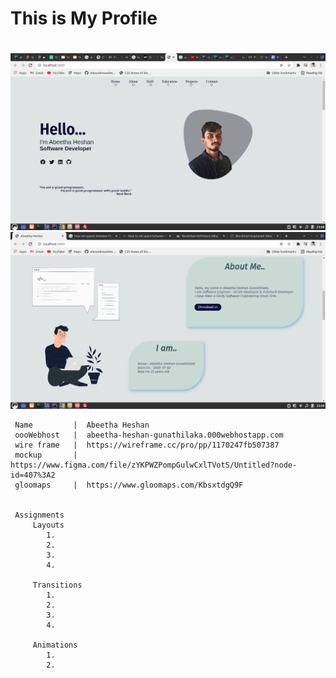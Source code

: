 # This is My Profile <h1>

![MY Profile 3](asserts/Readme.png)
![MY Profile 3](asserts/Readme2.png)
  
     Name         |  Abeetha Heshan
     oooWebhost   |  abeetha-heshan-gunathilaka.000webhostapp.com
     wire frame   |  https://wireframe.cc/pro/pp/1170247fb507387 
     mockup       |  https://www.figma.com/file/zYKPWZPompGulwCxlTVotS/Untitled?node-id=407%3A2
     gloomaps     |  https://www.gloomaps.com/KbsxtdgQ9F   
     
     
     Assignments
         Layouts 
            1.   
            2.
            3.
            4.
            
         Transitions 
            1.   
            2.
            3.
            4. 
        
         Animations
            1.
            2.
                 
                  
          
     
     
     
  
    

